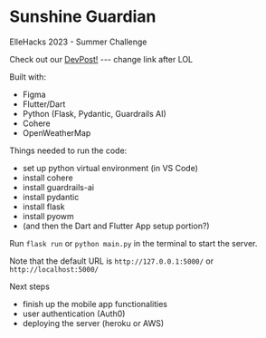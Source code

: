 # Sunshine Guardian
ElleHacks 2023 - Summer Challenge

Check out our [DevPost!](www.google.com) --- change link after LOL

Built with:
- Figma
- Flutter/Dart
- Python (Flask, Pydantic, Guardrails AI)
- Cohere
- OpenWeatherMap


Things needed to run the code:
- set up python virtual environment (in VS Code)
- install cohere
- install guardrails-ai
- install pydantic
- install flask
- install pyowm
- (and then the Dart and Flutter App setup portion?)

Run `flask run` or `python main.py` in the terminal to start the server.

Note that the default URL is `http://127.0.0.1:5000/` or `http://localhost:5000/`
  
Next steps
- finish up the mobile app functionalities
- user authentication (Auth0)
- deploying the server (heroku or AWS)
